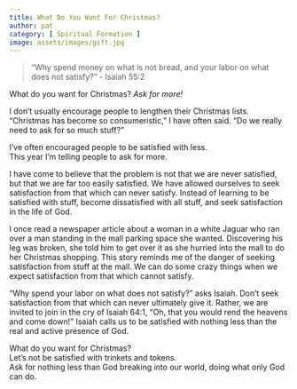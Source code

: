 ```yaml
---
title: What Do You Want For Christmas?
author: pat
category: [ Spiritual Formation ]
image: assets/images/gift.jpg
---
```

> “Why spend money on what is not bread, and your labor on what does not satisfy?” - Isaiah 55:2

What do you want for Christmas? <em>Ask for more!</em>

I don’t usually encourage people to lengthen their Christmas lists. “Christmas has&nbsp;become so consumeristic,” I have often said. “Do we really need to ask for so much stuff?”  

I’ve often encouraged people to be satisfied with less.  
This year I’m telling people to ask for more.  

I have come to believe that the problem is not that we are never satisfied, but that we are far too easily satisfied. We have allowed ourselves to seek satisfaction from that which can never satisfy. Instead of learning to be satisfied with stuff, become dissatisfied with all stuff, and seek satisfaction in the life of God.

I once read a newspaper article about a woman in a white Jaguar who ran over a man standing in the mall parking space she wanted. Discovering his leg was broken, she told him to get over it as she hurried into the mall to do her Christmas shopping. This story reminds me of the danger of seeking satisfaction from stuff at the mall. We can do some crazy things when we expect satisfaction from that which cannot satisfy.

“Why spend your labor on what does not satisfy?” asks Isaiah. Don’t seek satisfaction from that which can never ultimately give it. Rather, we are invited to join in the cry of Isaiah 64:1, “Oh, that you would rend the heavens and come down!” Isaiah calls us to be satisfied with nothing less than the real and active presence of God.

What do you want for Christmas?  
Let’s not be satisfied with trinkets and tokens.  
Ask for nothing less than God breaking into our world, doing what only God can do.
